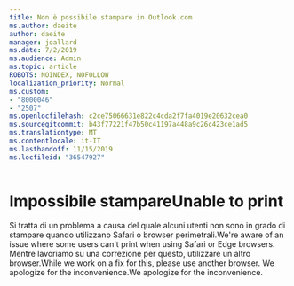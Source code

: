 ```yaml
---
title: Non è possibile stampare in Outlook.com
ms.author: daeite
author: daeite
manager: joallard
ms.date: 7/2/2019
ms.audience: Admin
ms.topic: article
ROBOTS: NOINDEX, NOFOLLOW
localization_priority: Normal
ms.custom:
- "8000046"
- "2507"
ms.openlocfilehash: c2ce75066631e822c4cda2f7fa4019e20632cea0
ms.sourcegitcommit: b43f77221f47b50c41197a448a9c26c423ce1ad5
ms.translationtype: MT
ms.contentlocale: it-IT
ms.lasthandoff: 11/15/2019
ms.locfileid: "36547927"
---
```

# <a name="unable-to-print"></a><span data-ttu-id="86176-102">Impossibile stampare</span><span class="sxs-lookup"><span data-stu-id="86176-102">Unable to print</span></span>

<span data-ttu-id="86176-103">Si tratta di un problema a causa del quale alcuni utenti non sono in grado di stampare quando utilizzano Safari o browser perimetrali.</span><span class="sxs-lookup"><span data-stu-id="86176-103">We're aware of an issue where some users can't print when using Safari or Edge browsers.</span></span> <span data-ttu-id="86176-104">Mentre lavoriamo su una correzione per questo, utilizzare un altro browser.</span><span class="sxs-lookup"><span data-stu-id="86176-104">While we work on a fix for this, please use another browser.</span></span> <span data-ttu-id="86176-105">We apologize for the inconvenience.</span><span class="sxs-lookup"><span data-stu-id="86176-105">We apologize for the inconvenience.</span></span>